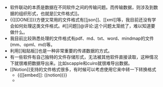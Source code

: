 - 软件联动的本质是数据在不同软件之间的传输问题。而传输数据，则涉及到数据的组织形式，也就是[[文件格式]]。
- {{[[DONE]]}}方便又常用的文件格式有[[json]]、[[xml]]等，我目前还没有学会如何处理这类文件格式。#[[问题]]@评论:这个问题太笼统了，难以知道要做什么。
- 我目前比较熟悉处理的文件格式有pdf、md、txt、word、mindmap的文件(mm、opml、md)等。
- 利用[[粘贴板]]也是一种非常重要的传递数据的方式。
- 有一些软件有自己独特的文件存储形式，无法被其他软件直接读取，这种情况下就很难把数据导出来。比如scapple和cuiro就很难导出数据。
- [[Notion]]支持的文件格式很多，有时候可以考虑使用它来中转一下转换格式
    - {{[[embed]]: ((notion))}}
    - 
